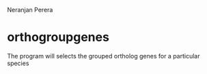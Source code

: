 Neranjan Perera
# orthogroupgenes
The program will selects the grouped ortholog genes for a particular species
